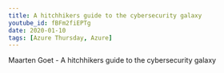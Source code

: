 ```yaml
---
title: A hitchhikers guide to the cybersecurity galaxy
youtube_id: fBFm2fiEPTg
date: 2020-01-10
tags: [Azure Thursday, Azure]
---
```

Maarten Goet - A hitchhikers guide to the cybersecurity galaxy